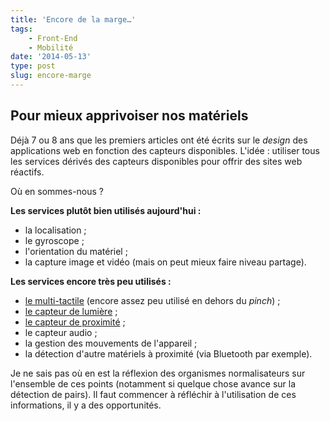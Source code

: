 ```yaml
---
title: 'Encore de la marge…'
tags:
    - Front-End
    - Mobilité
date: '2014-05-13'
type: post
slug: encore-marge
---
```


## Pour mieux apprivoiser nos matériels

Déjà 7 ou 8 ans que les premiers articles ont été écrits sur le _design_ des applications web en fonction des capteurs disponibles. L'idée&nbsp;: utiliser tous les services dérivés des capteurs disponibles pour offrir des sites web réactifs.

Où en sommes-nous&nbsp;?

<!-- more -->

**Les services plutôt bien utilisés aujourd'hui&nbsp;:**

* la localisation ;
* le gyroscope ;
* l'orientation du matériel ;
* la capture image et vidéo (mais on peut mieux faire niveau partage).

**Les services encore très peu utilisés&nbsp;:**

* [le multi-tactile](https://developer.mozilla.org/en-US/docs/Web/Guide/Events/Touch_events 'Touch Events ", MDN') (encore assez peu utilisé en dehors du _pinch_) ;
* [le capteur de lumière](https://developer.mozilla.org/en-US/docs/Web/API/DeviceLightEvent/Using_light_sensors 'Using light sensors ", MDN') ;
* [le capteur de proximité](https://developer.mozilla.org/en-US/docs/Web/API/Proximity_Events 'Proximity Events ", MDN') ;
* le capteur audio ;
* la gestion des mouvements de l'appareil ;
* la détection d'autre matériels à proximité (via Bluetooth par exemple).

Je ne sais pas où en est la réflexion des organismes normalisateurs sur l'ensemble de ces points (notamment si quelque chose avance sur la détection de pairs). Il faut commencer à réfléchir à l'utilisation de ces informations, il y a des opportunités.
